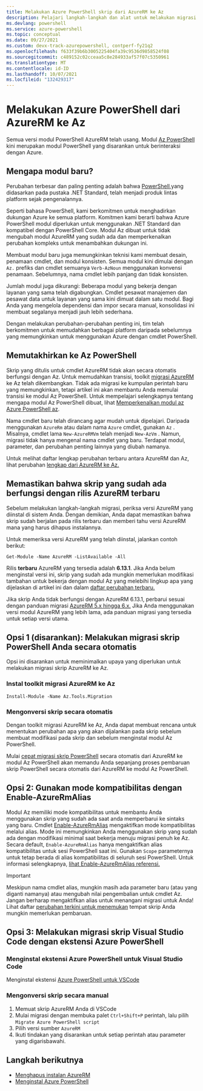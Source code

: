 ```yaml
---
title: Melakukan Azure PowerShell skrip dari AzureRM ke Az
description: Pelajari langkah-langkah dan alat untuk melakukan migrasi Azure PowerShell skrip dari AzureRM ke modul Az PowerShell yang baru.
ms.devlang: powershell
ms.service: azure-powershell
ms.topic: conceptual
ms.date: 09/27/2021
ms.custom: devx-track-azurepowershell, contperf-fy21q2
ms.openlocfilehash: f633f39b6b3005225404fa39c9536d9858524f08
ms.sourcegitcommit: c489152c02cceaa5c8e284933af57f07c5350961
ms.translationtype: MT
ms.contentlocale: id-ID
ms.lasthandoff: 10/07/2021
ms.locfileid: "132429317"
---
```

# <a name="migrate-azure-powershell-from-azurerm-to-az"></a>Melakukan Azure PowerShell dari AzureRM ke Az

Semua versi modul PowerShell AzureRM telah usang. Modul [Az PowerShell](install-az-ps.md) kini merupakan modul PowerShell yang disarankan untuk berinteraksi dengan Azure.

## <a name="why-a-new-module"></a>Mengapa modul baru?

Perubahan terbesar dan paling penting adalah bahwa [PowerShell,](/powershell/scripting/overview)yang didasarkan pada pustaka .NET Standard, telah menjadi produk lintas platform sejak pengenalannya.

Seperti bahasa PowerShell, kami berkomitmen untuk menghadirkan dukungan Azure ke semua platform. Komitmen kami berarti bahwa Azure PowerShell modul diperlukan untuk menggunakan .NET Standard dan kompatibel dengan PowerShell Core. Modul Az dibuat untuk tidak mengubah modul AzureRM yang sudah ada dan memperkenalkan perubahan kompleks untuk menambahkan dukungan ini.

Membuat modul baru juga memungkinkan teknisi kami membuat desain, penamaan cmdlet, dan modul konsisten. Semua modul kini dimulai dengan `Az.` prefiks dan cmdlet semuanya `Verb-AzNoun` menggunakan konvensi penamaan. Sebelumnya, nama cmdlet lebih panjang dan tidak konsisten.

Jumlah modul juga dikurangi: Beberapa modul yang bekerja dengan layanan yang sama telah digabungkan. Cmdlet pesawat manajemen dan pesawat data untuk layanan yang sama kini dimuat dalam satu modul. Bagi Anda yang mengelola dependensi dan impor secara manual, konsolidasi ini membuat segalanya menjadi jauh lebih sederhana.

Dengan melakukan perubahan-perubahan penting ini, tim telah berkomitmen untuk memudahkan berbagai platform daripada sebelumnya yang memungkinkan untuk menggunakan Azure dengan cmdlet PowerShell.

## <a name="upgrading-to-az-powershell"></a>Memutakhirkan ke Az PowerShell

Skrip yang ditulis untuk cmdlet AzureRM tidak akan secara otomatis berfungsi dengan Az. Untuk memudahkan transisi, toolkit [migrasi AzureRM](https://github.com/Azure/azure-powershell-migration) ke Az telah dikembangkan. Tidak ada migrasi ke kumpulan perintah baru yang memungkinkan, tetapi artikel ini akan membantu Anda memulai transisi ke modul Az PowerShell. Untuk mempelajari selengkapnya tentang mengapa modul Az PowerShell dibuat, lihat [Memperkenalkan modul az Azure PowerShell az](new-azureps-module-az.md).

Nama cmdlet baru telah dirancang agar mudah untuk dipelajari. Daripada menggunakan `AzureRm` atau dalam nama `Azure` cmdlet, gunakan `Az` . Misalnya, cmdlet lama `New-AzureRMVm` telah menjadi `New-AzVm` .
Namun, migrasi tidak hanya mengenal nama cmdlet yang baru. Terdapat modul, parameter, dan perubahan penting lainnya yang diubah namanya.

Untuk melihat daftar lengkap perubahan terbaru antara AzureRM dan Az, lihat perubahan [lengkap dari AzureRM ke Az.](migrate-az-1.0.0.md)

## <a name="ensure-existing-scripts-work-with-the-latest-azurerm-release"></a>Memastikan bahwa skrip yang sudah ada berfungsi dengan rilis AzureRM terbaru

Sebelum melakukan langkah-langkah migrasi, periksa versi AzureRM yang diinstal di sistem Anda.
Dengan demikian, Anda dapat memastikan bahwa skrip sudah berjalan pada rilis terbaru dan memberi tahu versi AzureRM mana yang harus dihapus instalannya.

Untuk memeriksa versi AzureRM yang telah diinstal, jalankan contoh berikut:

```azurepowershell
Get-Module -Name AzureRM -ListAvailable -All
```

Rilis **terbaru** AzureRM yang tersedia adalah **6.13.1**. Jika Anda belum menginstal versi ini, skrip yang sudah ada mungkin memerlukan modifikasi tambahan untuk bekerja dengan modul Az yang melebihi lingkup apa yang dijelaskan di artikel ini dan dalam [daftar perubahan terbaru.](migrate-az-1.0.0.md)

Jika skrip Anda tidak berfungsi dengan AzureRM 6.13.1, perbarui sesuai dengan panduan migrasi [AzureRM 5.x hingga 6.x.](/powershell/azure/azurerm/migration-guide.6.0.0) Jika Anda menggunakan versi modul AzureRM yang lebih lama, ada panduan migrasi yang tersedia untuk setiap versi utama.

## <a name="option-1-recommended-automatically-migrate-your-powershell-scripts"></a>Opsi 1 (disarankan): Melakukan migrasi skrip PowerShell Anda secara otomatis

Opsi ini disarankan untuk meminimalkan upaya yang diperlukan untuk melakukan migrasi skrip AzureRM ke Az.

### <a name="install-the-azurerm-to-az-migration-toolkit"></a>Instal toolkit migrasi AzureRM ke Az

```azurepowershell
Install-Module -Name Az.Tools.Migration
```

### <a name="convert-your-scripts-automatically"></a>Mengonversi skrip secara otomatis

Dengan toolkit migrasi AzureRM ke Az, Anda dapat membuat rencana untuk menentukan perubahan apa yang akan dijalankan pada skrip sebelum membuat modifikasi pada skrip dan sebelum menginstal modul Az PowerShell.

Mulai [cepat migrasi skrip PowerShell](quickstart-migrate-azurerm-to-az-automatically.md) secara otomatis dari AzureRM ke modul Az PowerShell akan memandu Anda sepanjang proses pembaruan skrip PowerShell secara otomatis dari AzureRM ke modul Az PowerShell.

## <a name="option-2-use-compatibility-mode-with-enable-azurermalias"></a>Opsi 2: Gunakan mode kompatibilitas dengan Enable-AzureRmAlias

Modul Az memiliki mode kompatibilitas untuk membantu Anda menggunakan skrip yang sudah ada saat anda memperbarui ke sintaks yang baru. Cmdlet [Enable-AzureRmAlias](/powershell/module/az.accounts/enable-azurermalias) mengaktifkan mode kompatibilitas melalui alias. Mode ini memungkinkan Anda menggunakan skrip yang sudah ada dengan modifikasi minimal saat bekerja menuju migrasi penuh ke Az. Secara default, `Enable-AzureRmAlias` hanya mengaktifkan alias kompatibilitas untuk sesi PowerShell saat ini. Gunakan `Scope` parameternya untuk tetap berada di alias kompatibilitas di seluruh sesi PowerShell. Untuk informasi selengkapnya, [lihat Enable-AzureRmAlias referensi.](/powershell/module/az.accounts/enable-azurermalias)

> [!IMPORTANT]
> Meskipun nama cmdlet alias, mungkin masih ada parameter baru (atau yang diganti namanya) atau mengubah nilai pengembalian untuk cmdlet Az. Jangan berharap mengaktifkan alias untuk menangani migrasi untuk Anda! Lihat daftar [perubahan terkini untuk menemukan](migrate-az-1.0.0.md) tempat skrip Anda mungkin memerlukan pembaruan.

## <a name="option-3-migrate-your-scripts-in-visual-studio-code-with-the-azure-powershell-extension"></a>Opsi 3: Melakukan migrasi skrip Visual Studio Code dengan ekstensi Azure PowerShell

### <a name="install-the-azure-powershell-extension-for-visual-studio-code"></a>Menginstal ekstensi Azure PowerShell untuk Visual Studio Code

Menginstal ekstensi [Azure PowerShell untuk VSCode](https://marketplace.visualstudio.com/items?itemName=azps-tools.azps-tools)

### <a name="convert-your-scripts-manually"></a>Mengonversi skrip secara manual

1. Memuat skrip AzureRM Anda di VSCode
2. Mulai migrasi dengan membuka palet `Ctrl+Shift+P` perintah, lalu pilih `Migrate Azure PowerShell script`
3. Pilih versi sumber `AzureRM`
4. Ikuti tindakan yang disarankan untuk setiap perintah atau parameter yang digarisbawahi.

## <a name="next-steps"></a>Langkah berikutnya

* [Menghapus instalan AzureRM](uninstall-az-ps.md#uninstall-the-azurerm-module)
* [Menginstal Azure PowerShell](install-az-ps.md)
